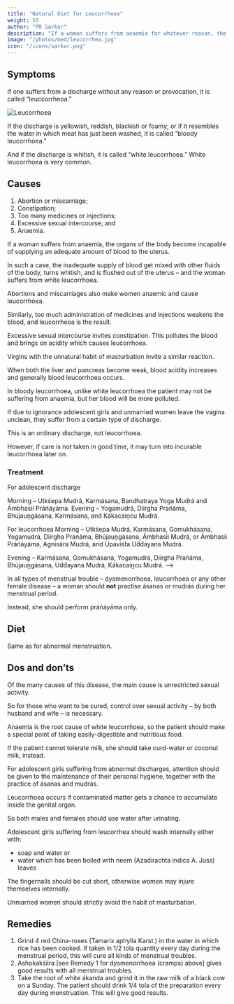 ```yaml
---
title: "Natural Diet for Leucorrhoea"
weight: 50
author: "PR Sarkar"
description: "If a woman suffers from anaemia for whatever reason, the organs of the body become incapable of supplying an adequate amount of blood to the uterus"
image: "/photos/med/leucorrhea.jpg"
icon: "/icons/sarkar.png"
---
```




## Symptoms

If one suffers from a discharge without any reason or provocation, it is called “leuccorrheoa.” 

![Leucorrhoea](/photos/med/leucorrhea.jpg)

If the discharge is yellowish, reddish, blackish or foamy; or if it resembles the water in which meat has just been washed, it is called “bloody leucorrhoea.”

And if the discharge is whitish, it is called “white leucorrhoea.” White leucorrhoea is very common.


## Causes

1. Abortion or miscarriage;
2. Constipation;
3. Too many medicines or injections;
4. Excessive sexual intercourse; and
5. Anaemia.

If a woman suffers from anaemia, the organs of the body become incapable of supplying an adequate amount of blood to the uterus. 

In such a case, the inadequate supply of blood get mixed with other fluids of the body, turns whitish, and is flushed out of the uterus – and the woman suffers from white leucorrhoea.

Abortions and miscarriages also make women anaemic and cause leucorrhoea. 

Similarly, too much administration of medicines and injections weakens the blood, and leucorrheoa is the result.

Excessive sexual intercourse invites constipation. This pollutes the blood and brings on acidity which causes leucorrhoea. 

Virgins with the unnatural habit of masturbation invite a similar reaction. 
<!-- , and leucorrhoea may occur. -->

When both the liver and pancreas become weak, blood acidity  increases and generally blood leucorrhoea occurs. 

In bloody leucorrhoea, unlike white leucorrhoea the patient may not be suffering from anaemia, but her blood will be more polluted.

If due to ignorance adolescent girls and unmarried women leave the vagina unclean, they suffer from a certain type of discharge. 

This is an ordinary discharge, not leucorrhoea.

However, if care is not taken in good time, it may turn into incurable leucorrhoea later on.


### Treatment

For adolescent discharge

Morning – Utkśepa Mudrá, Karmásana, Bandhatraya Yoga Mudrá and Ámbhasii Práńáyáma.
Evening – Yogamudrá, Diirgha Prańáma, Bhújauṋgásana, Karmásana, and Kákacaiṋcu Mudrá.

For leucorrhoea
Morning – Utkśepa Mudrá, Karmásana, Gomukhásana, Yogamudrá, Diirgha Prańáma, Bhújauṋgásana, Ámbhasii Mudrá, or Ámbhasii Práńáyáma, Agnisára Mudrá, and Upaviśt́a Ud́d́ayana Mudrá.

Evening – Karmásana, Gomukhásana, Yogamudrá, Diirgha Prańáma, Bhújauṋgásana, Ud́d́ayana Mudrá, Kákacaiṋcu Mudrá. -->

In all types of menstrual trouble – dysmenorrhoea, leucorrhoea or any other female disease – a woman should **not** practise ásanas or mudrás during her menstrual period. 

Instead, she should perform práńáyáma only.


## Diet

Same as for abnormal menstruation.


## Dos and don’ts

Of the many causes of this disease, the main cause is unrestricted sexual activity. 

So for those who want to be cured, control over sexual activity – by both husband and wife – is necessary. 

Anaemia is the root cause of white leucorrhoea, so the patient should make a special point of taking easily-digestible and nutritious food.

If the patient cannot tolerate milk, she should take curd-water or coconut milk, instead.

For adolescent girls suffering from abnormal discharges, attention should be given to the maintenance of their personal hygiene, together with the practice of ásanas and mudrás.

Leucorrhoea occurs if contaminated matter gets a chance to accumulate inside the genital organ.

So both males and females should use water after urinating. 

Adolescent girls suffering from leucorrhea should wash internally either with:
- soap and water or
- water which has been boiled with neem (Azadirachta indica A. Juss) leaves

The fingernails should be cut short, otherwise women may injure themselves internally.

Unmarried women should strictly avoid the habit of masturbation.


## Remedies

1. Grind 4 red China-roses (Tamarix aphylla Karst.) in the water in which rice has been cooked. If taken in 1/2 tola quantity every day during the menstrual period, this will cure all kinds of menstrual troubles.
2. Ashokakśiira [see Remedy 1 for dysmenorrhoea (cramps) above] gives good results with all menstrual troubles.
3. Take the root of white ákanda and grind it in the raw milk of a black cow on a Sunday. The patient should drink 1/4 tola of the preparation every day during menstruation. This will give good results.